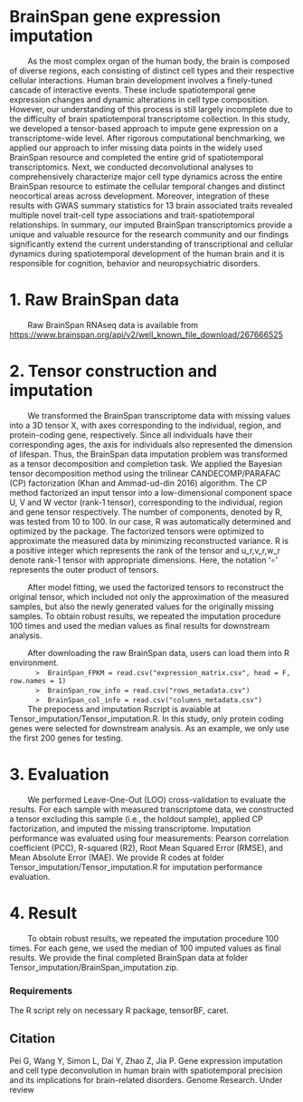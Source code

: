 # BrainSpan gene expression imputation
&#8194;&#8194;&#8194;&#8194; As the most complex organ of the human body, the brain is composed of diverse regions, each consisting of distinct cell types and their respective cellular interactions. Human brain development involves a finely-tuned cascade of interactive events. These include spatiotemporal gene expression changes and dynamic alterations in cell type composition. However, our understanding of this process is still largely incomplete due to the difficulty of brain spatiotemporal transcriptome collection. In this study, we developed a tensor-based approach to impute gene expression on a transcriptome-wide level. After rigorous computational benchmarking, we applied our approach to infer missing data points in the widely used BrainSpan resource and completed the entire grid of spatiotemporal transcriptomics. Next, we conducted deconvolutional analyses to comprehensively characterize major cell type dynamics across the entire BrainSpan resource to estimate the cellular temporal changes and distinct neocortical areas across development. Moreover, integration of these results with GWAS summary statistics for 13 brain associated traits revealed multiple novel trait-cell type associations and trait-spatiotemporal relationships. In summary, our imputed BrainSpan transcriptomics provide a unique and valuable resource for the research community and our findings significantly extend the current understanding of transcriptional and cellular dynamics during spatiotemporal development of the human brain and it is responsible for cognition, behavior and neuropsychiatric disorders.

# 1. Raw BrainSpan data
&#8194;&#8194;&#8194;&#8194; Raw BrainSpan RNAseq data is available from https://www.brainspan.org/api/v2/well_known_file_download/267666525

# 2. Tensor construction and imputation
&#8194;&#8194;&#8194;&#8194; We transformed the BrainSpan transcriptome data with missing values into a 3D tensor X, with axes corresponding to the individual, region, and protein-coding gene, respectively. Since all individuals have their corresponding ages, the axis for individuals also represented the dimension of lifespan. Thus, the BrainSpan data imputation problem was transformed as a tensor decomposition and completion task. We applied the Bayesian tensor decomposition method using the trilinear CANDECOMP/PARAFAC (CP) factorization (Khan and Ammad-ud-din 2016) algorithm. The CP method factorized an input tensor into a low-dimensional component space U, V and W vector (rank-1 tensor), corresponding to the individual, region and gene tensor respectively. The number of components, denoted by R, was tested from 10 to 100. In our case, R was automatically determined and optimized by the package. The factorized tensors were optimized to approximate the measured data by minimizing reconstructed variance. R is a positive integer which represents the rank of the tensor and u_r,v_r,w_r denote rank-1 tensor with appropriate dimensions. Here, the notation ‘∘’ represents the outer product of tensors.

&#8194;&#8194;&#8194;&#8194; After model fitting, we used the factorized tensors to reconstruct the original tensor, which included not only the approximation of the measured samples, but also the newly generated values for the originally missing samples. To obtain robust results, we repeated the imputation procedure 100 times and used the median values as final results for downstream analysis.

&#8194;&#8194;&#8194;&#8194; After downloading the raw BrainSpan data, users can load them into R environment.  
&#8194;&#8194;&#8194;&#8194;&#8194;&#8194;  `>  BrainSpan_FPKM = read.csv("expression_matrix.csv", head = F, row.names = 1)`  
&#8194;&#8194;&#8194;&#8194;&#8194;&#8194;  `>  BrainSpan_row_info = read.csv("rows_metadata.csv")`  
&#8194;&#8194;&#8194;&#8194;&#8194;&#8194;  `>  BrainSpan_col_info = read.csv("columns_metadata.csv")`  
&#8194;&#8194;&#8194;&#8194; The prepocess and imputation Rscript is avaiable at Tensor_imputation/Tensor_imputation.R. In this study, only protein coding genes were selected for downstream analysis. As an example, we only use the first 200 genes for testing. 

# 3. Evaluation
&#8194;&#8194;&#8194;&#8194; We performed Leave-One-Out (LOO) cross-validation to evaluate the results. For each sample with measured transcriptome data, we constructed a tensor excluding this sample (i.e., the holdout sample), applied CP factorization, and imputed the missing transcriptome. Imputation performance was evaluated using four measurements: Pearson correlation coefficient (PCC), R-squared (R2), Root Mean Squared Error (RMSE), and Mean Absolute Error (MAE). We provide R codes at folder Tensor_imputation/Tensor_imputation.R for imputation performance evaluation.


# 4. Result
&#8194;&#8194;&#8194;&#8194; To obtain robust results, we repeated the imputation procedure 100 times. For each gene, we used the median of 100 imputed values as final results. We provide the final completed BrainSpan data at folder Tensor_imputation/BrainSpan_imputation.zip. 

### Requirements
The R script rely on necessary R package, tensorBF, caret.

## Citation
Pei G, Wang Y, Simon L, Dai Y, Zhao Z, Jia P. Gene expression imputation and cell type deconvolution in human brain with spatiotemporal precision and its implications for brain-related disorders. Genome Research. Under review
